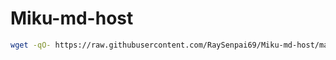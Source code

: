 # Miku-md-host
```sh
wget -qO- https://raw.githubusercontent.com/RaySenpai69/Miku-md-host/main/install.sh | bash
```
